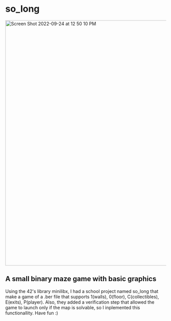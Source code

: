 # so_long
<img width="769" alt="Screen Shot 2022-09-24 at 12 50 10 PM" src="https://user-images.githubusercontent.com/98293124/192109582-7d573d1c-4263-4fee-b2e5-fccf7649858a.png">
<h2>A small binary maze game with basic graphics</h2>
<p>Using the 42's library minilibx, I had a school project named so_long that make a game of a .ber file that supports 1(walls), 0(floor), C(collectibles), E(exits), P(player). Also, they added a verification step that allowed the game to launch only if the map is solvable, so I inplemented this functionallity. Have fun :) </p>
